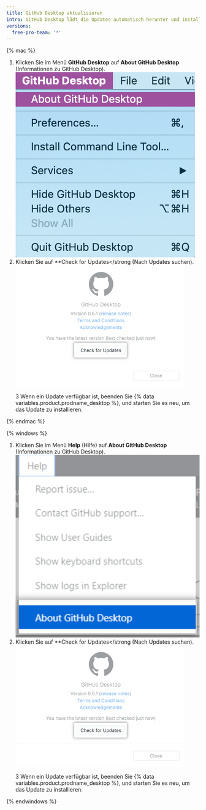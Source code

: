 ```yaml
---
title: GitHub Desktop aktualisieren
intro: GitHub Desktop lädt die Updates automatisch herunter und installiert sie beim Neustart. Sie können auch manuell nach Updates suchen.
versions:
  free-pro-team: '*'
---
```


{% mac %}

1. Klicken Sie im Menü **GitHub Desktop** auf **About GitHub Desktop** (Informationen zu GitHub Desktop). ![Menüoption „About GitHub Desktop“ (Informationen zu GitHub Desktop)](/assets/images/help/desktop/desktop-menu-about-desktop-mac.png)
2. Klicken Sie auf **Check for Updates</strong (Nach Updates suchen). ![Schaltfläche „Check for Updates“ (Nach Updates suchen)](/assets/images/help/desktop/check-for-updates.png)</p></li>
3
Wenn ein Update verfügbar ist, beenden Sie {% data variables.product.prodname_desktop %}, und starten Sie es neu, um das Update zu installieren.</ol>

{% endmac %}

{% windows %}

1. Klicken Sie im Menü **Help** (Hilfe) auf **About GitHub Desktop** (Informationen zu GitHub Desktop). ![Menüoption „About GitHub Desktop“ (Informationen zu GitHub Desktop)](/assets/images/help/desktop/help-about-desktop-win.png)
2. Klicken Sie auf **Check for Updates</strong (Nach Updates suchen). ![Schaltfläche „Check for Updates“ (Nach Updates suchen)](/assets/images/help/desktop/check-for-updates.png)</p></li>
3
Wenn ein Update verfügbar ist, beenden Sie {% data variables.product.prodname_desktop %}, und starten Sie es neu, um das Update zu installieren.</ol>

{% endwindows %}
